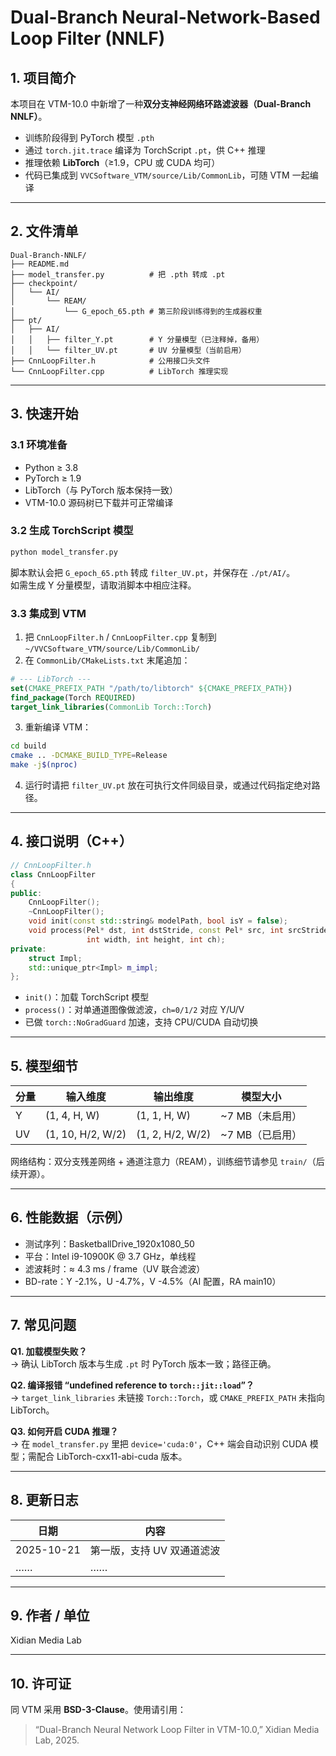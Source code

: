 # Dual-Branch Neural-Network-Based Loop Filter (NNLF)

## 1. 项目简介
本项目在 VTM-10.0 中新增了一种**双分支神经网络环路滤波器（Dual-Branch NNLF）**。  
- 训练阶段得到 PyTorch 模型 `.pth`  
- 通过 `torch.jit.trace` 编译为 TorchScript `.pt`，供 C++ 推理  
- 推理依赖 **LibTorch**（≥1.9，CPU 或 CUDA 均可）  
- 代码已集成到 `VVCSoftware_VTM/source/Lib/CommonLib`，可随 VTM 一起编译

---

## 2. 文件清单
```
Dual-Branch-NNLF/
├── README.md
├── model_transfer.py          # 把 .pth 转成 .pt
├── checkpoint/
│   └── AI/
│       └── REAM/
│           └── G_epoch_65.pth # 第三阶段训练得到的生成器权重
├── pt/
│   ├── AI/
│   │   ├── filter_Y.pt        # Y 分量模型（已注释掉，备用）
│   │   └── filter_UV.pt       # UV 分量模型（当前启用）
├── CnnLoopFilter.h            # 公用接口头文件
└── CnnLoopFilter.cpp          # LibTorch 推理实现
```

---

## 3. 快速开始

### 3.1 环境准备
- Python ≥ 3.8  
- PyTorch ≥ 1.9  
- LibTorch（与 PyTorch 版本保持一致）  
- VTM-10.0 源码树已下载并可正常编译

### 3.2 生成 TorchScript 模型
```bash
python model_transfer.py
```
脚本默认会把 `G_epoch_65.pth` 转成 `filter_UV.pt`，并保存在 `./pt/AI/`。  
如需生成 Y 分量模型，请取消脚本中相应注释。

### 3.3 集成到 VTM
1. 把 `CnnLoopFilter.h` / `CnnLoopFilter.cpp` 复制到  
   `~/VVCSoftware_VTM/source/Lib/CommonLib/`
2. 在 `CommonLib/CMakeLists.txt` 末尾追加：
```cmake
# --- LibTorch ---
set(CMAKE_PREFIX_PATH "/path/to/libtorch" ${CMAKE_PREFIX_PATH})
find_package(Torch REQUIRED)
target_link_libraries(CommonLib Torch::Torch)
```
3. 重新编译 VTM：
```bash
cd build
cmake .. -DCMAKE_BUILD_TYPE=Release
make -j$(nproc)
```
4. 运行时请把 `filter_UV.pt` 放在可执行文件同级目录，或通过代码指定绝对路径。

---

## 4. 接口说明（C++）
```cpp
// CnnLoopFilter.h
class CnnLoopFilter
{
public:
    CnnLoopFilter(); 
    ~CnnLoopFilter();
    void init(const std::string& modelPath, bool isY = false);
    void process(Pel* dst, int dstStride, const Pel* src, int srcStride,
                 int width, int height, int ch);
private:
    struct Impl;
    std::unique_ptr<Impl> m_impl;
};
```
- `init()`：加载 TorchScript 模型  
- `process()`：对单通道图像做滤波，`ch=0/1/2` 对应 Y/U/V  
- 已做 `torch::NoGradGuard` 加速，支持 CPU/CUDA 自动切换

---

## 5. 模型细节
| 分量 | 输入维度 | 输出维度 | 模型大小 |
|------|-----------|-----------|-----------|
| Y    | (1, 4, H, W)  | (1, 1, H, W)  | ~7 MB（未启用） |
| UV   | (1, 10, H/2, W/2) | (1, 2, H/2, W/2) | ~7 MB（已启用） |

网络结构：双分支残差网络 + 通道注意力（REAM），训练细节请参见 `train/`（后续开源）。

---

## 6. 性能数据（示例）
- 测试序列：BasketballDrive_1920x1080_50  
- 平台：Intel i9-10900K @ 3.7 GHz，单线程  
- 滤波耗时：≈ 4.3 ms / frame（UV 联合滤波）  
- BD-rate：Y -2.1%，U -4.7%，V -4.5%（AI 配置，RA main10）

---

## 7. 常见问题
**Q1. 加载模型失败？**  
→ 确认 LibTorch 版本与生成 `.pt` 时 PyTorch 版本一致；路径正确。

**Q2. 编译报错 “undefined reference to `torch::jit::load`”？**  
→ `target_link_libraries` 未链接 `Torch::Torch`，或 `CMAKE_PREFIX_PATH` 未指向 LibTorch。

**Q3. 如何开启 CUDA 推理？**  
→ 在 `model_transfer.py` 里把 `device='cuda:0'`，C++ 端会自动识别 CUDA 模型；需配合 LibTorch-cxx11-abi-cuda 版本。

---

## 8. 更新日志
| 日期 | 内容 |
|------|------|
| 2025-10-21 | 第一版，支持 UV 双通道滤波 |
| …… | …… |

---

## 9. 作者 / 单位
Xidian Media Lab  


---

## 10. 许可证
同 VTM 采用 **BSD-3-Clause**。使用请引用：  
> “Dual-Branch Neural Network Loop Filter in VTM-10.0,” Xidian Media Lab, 2025.
